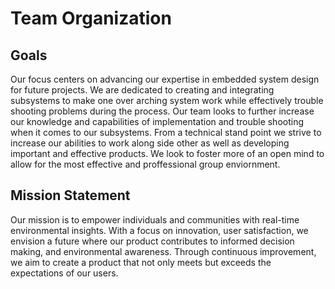 # Team Organization

## Goals

Our focus centers on advancing our expertise in embedded system design for future projects. We are dedicated to creating and integrating subsystems to make one over arching system work while effectively trouble shooting problems during the process. Our team looks to further increase our knowledge and capabilities of implementation and trouble shooting when it comes to our subsystems. From a technical stand point we strive to increase our abilities to work along side other as well as developing important and effective products. We look to foster more of an open mind to allow for the most effective and proffessional group enviornment.

## Mission Statement

Our mission is to empower individuals and communities with real-time environmental insights. With a focus on innovation, user satisfaction, we envision a future where our product contributes to informed decision making, and environmental awareness. Through continuous improvement, we aim to create a product that not only meets but exceeds the expectations of our users. 
